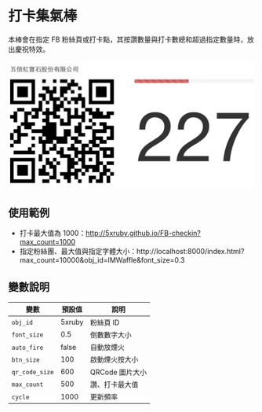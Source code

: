 # 打卡集氣棒

本棒會在指定 FB 粉絲頁或打卡點，其按讚數量與打卡數總和超過指定數量時，放出慶祝特效。

![](image/screenshot.png)

## 使用範例

- 打卡最大值為 1000：http://5xruby.github.io/FB-checkin?max_count=1000
- 指定粉絲團、最大值與指定字體大小：http://localhost:8000/index.html?max_count=10000&obj_id=IMWaffle&font_size=0.3

## 變數說明

變數           | 預設值  | 說明
-------------- | ------- | ----
`obj_id`       | 5xruby  | 粉絲頁 ID
`font_size`    | 0.5     | 倒數數字大小
`auto_fire`    | false   | 自動放煙火
`btn_size`     | 100     | 啟動煙火按大小
`qr_code_size` | 600     | QRCode 圖片大小
`max_count`    | 500     | 讚、打卡最大值
`cycle`        | 1000    | 更新頻率